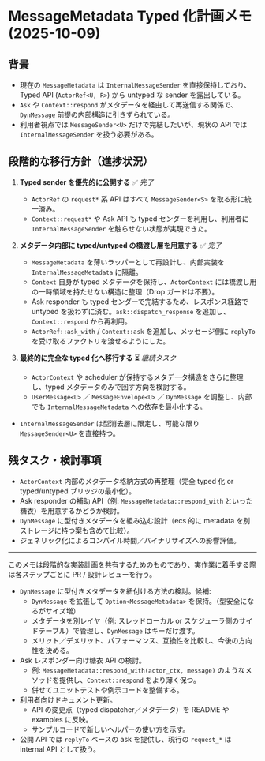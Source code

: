 # MessageMetadata Typed 化計画メモ (2025-10-09)

## 背景
- 現在の `MessageMetadata` は `InternalMessageSender` を直接保持しており、Typed API (`ActorRef<U, R>`) から untyped な sender を露出している。
- `Ask` や `Context::respond` がメタデータを経由して再送信する関係で、`DynMessage` 前提の内部構造に引きずられている。
- 利用者視点では `MessageSender<U>` だけで完結したいが、現状の API では `InternalMessageSender` を扱う必要がある。

## 段階的な移行方針（進捗状況）
1. **Typed sender を優先的に公開する** ✅ *完了*
   - `ActorRef` の `request*` 系 API はすべて `MessageSender<S>` を取る形に統一済み。
   - `Context::request*` や Ask API も typed センダーを利用し、利用者に `InternalMessageSender` を触らせない状態が実現できた。

2. **メタデータ内部に typed/untyped の橋渡し層を用意する** ✅ *完了*
   - `MessageMetadata` を薄いラッパーとして再設計し、内部実装を `InternalMessageMetadata` に隔離。
   - `Context` 自身が typed メタデータを保持し、`ActorContext` には橋渡し用の一時領域を持たせない構造に整理（Drop ガードは不要）。
   - Ask responder も typed センダーで完結するため、レスポンス経路で untyped を扱わずに済む。`ask::dispatch_response` を追加し、`Context::respond` から再利用。
   - `ActorRef::ask_with` / `Context::ask` を追加し、メッセージ側に `replyTo` を受け取るファクトリを渡せるようにした。

3. **最終的に完全な typed 化へ移行する** ⏳ *継続タスク*
   - `ActorContext` や scheduler が保持するメタデータ構造をさらに整理し、typed メタデータのみで回す方向を検討する。
   - `UserMessage<U>` ／ `MessageEnvelope<U>` ／ `DynMessage` を調整し、内部でも `InternalMessageMetadata` への依存を最小化する。
- `InternalMessageSender` は型消去層に限定し、可能な限り `MessageSender<U>` を直接持つ。

## 残タスク・検討事項
- `ActorContext` 内部のメタデータ格納方式の再整理（完全 typed 化 or typed/untyped ブリッジの最小化）。
- Ask responder の補助 API（例: `MessageMetadata::respond_with` といった糖衣）を用意するかどうか検討。
- `DynMessage` に型付きメタデータを組み込む設計（ecs 的に metadata を別ストレージに持つ案も含めて比較）。
- ジェネリック化によるコンパイル時間／バイナリサイズへの影響評価。

---
このメモは段階的な実装計画を共有するためのものであり、実作業に着手する際は各ステップごとに PR / 設計レビューを行う。
- `DynMessage` に型付きメタデータを紐付ける方法の検討。候補:
  - `DynMessage` を拡張して `Option<MessageMetadata>` を保持。（型安全になるがサイズ増）
  - メタデータを別レイヤ（例: スレッドローカル or スケジューラ側のサイドテーブル）で管理し、`DynMessage` はキーだけ渡す。
  - メリット／デメリット、パフォーマンス、互換性を比較し、今後の方向性を決める。
- Ask レスポンダー向け糖衣 API の検討。
  - 例: `MessageMetadata::respond_with(actor_ctx, message)` のようなメソッドを提供し、`Context::respond` をより薄く保つ。
  - 併せてユニットテストや例示コードを整備する。
- 利用者向けドキュメント更新。
  - API の変更点（typed dispatcher／メタデータ）を README や examples に反映。
  - サンプルコードで新しいヘルパーの使い方を示す。
- 公開 API では `replyTo` ベースの ask を提供し、現行の `request_*` は internal API として扱う。
